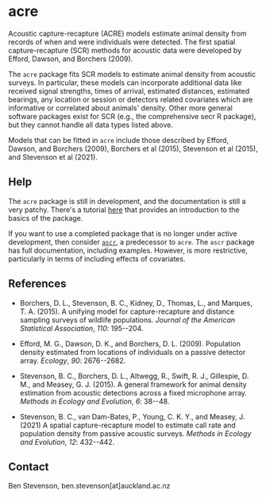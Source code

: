 # acre

 Acoustic capture-recapture (ACRE) models estimate animal density from records of when and were individuals were detected. The first spatial capture-recapture (SCR) methods for acoustic data were developed by Efford, Dawson, and Borchers (2009).

 The `acre` package fits SCR models to estimate animal density from acoustic surveys. In particular, these models can incorporate additional data like received signal strengths, times of arrival, estimated distances, estimated bearings, any location or session or detectors related covariates which are informative or correlated about animals' density. Other more general software packages exist for SCR (e.g., the comprehensive secr R package), but they cannot handle all data types listed above.

 Models that can be fitted in `acre` include those described by Efford, Dawson, and Borchers (2009), Borchers et al (2015), Stevenson et al (2015), and Stevenson et al (2021).

## Help

The `acre` package is still in development, and the documentation is still a very patchy. There's a tutorial [here](https://bcstevenson.nfshost.com/acre-worksheet.html) that provides an introduction to the basics of the package. 

If you want to use a completed package that is no longer under active development, then consider [`ascr`](https://github.com/b-steve/ascr), a predecessor to `acre`. The `ascr` package has full documentation, including examples. However, is more restrictive, particularly in terms of including effects of covariates.

## References

* Borchers, D. L., Stevenson, B. C., Kidney, D., Thomas, L., and Marques, T. A. (2015). A unifying model for capture-recapture and distance sampling surveys of wildlife populations. *Journal of the American Statistical Association*, *110*: 195--204.

* Efford, M. G., Dawson, D. K., and Borchers, D. L. (2009). Population density estimated from locations of individuals on a passive detector array. *Ecology*, *90*: 2676--2682.

* Stevenson, B. C., Borchers, D. L., Altwegg, R., Swift, R. J., Gillespie, D. M., and Measey, G. J. (2015). A general framework for animal density estimation from acoustic detections across a fixed microphone array. *Methods in Ecology and Evolution*, *6*: 38--48.

* Stevenson, B. C., van Dam-Bates, P., Young, C. K. Y., and Measey, J. (2021) A spatial capture-recapture model to estimate call rate and population density from passive acoustic surveys. *Methods in Ecology and Evolution*, *12*: 432--442.

## Contact

Ben Stevenson, ben.stevenson[at]auckland.ac.nz

